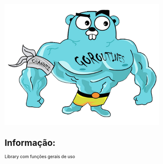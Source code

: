 ![image](https://github.com/correctinho/correct-util-sdk-go/blob/master/golang_strong.png)

# Informação:

Library com funções gerais de uso
